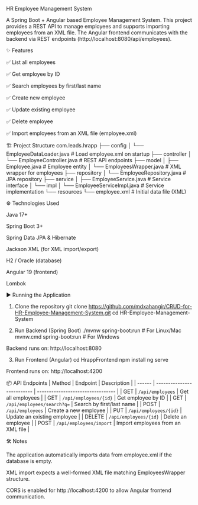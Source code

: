 HR Employee Management System

A Spring Boot + Angular based Employee Management System.
This project provides a REST API to manage employees and supports importing employees from an XML file.
The Angular frontend communicates with the backend via REST endpoints (http://localhost:8080/api/employees).

✨ Features

✅ List all employees

✅ Get employee by ID

✅ Search employees by first/last name

✅ Create new employee

✅ Update existing employee

✅ Delete employee

✅ Import employees from an XML file (employee.xml)

🏗️ Project Structure
com.leads.hrapp
├── config
│   └── EmployeeDataLoader.java       # Load employee.xml on startup
├── controller
│   └── EmployeeController.java       # REST API endpoints
├── model
│   ├── Employee.java                 # Employee entity
│   └── EmployeesWrapper.java         # XML wrapper for employees
├── repository
│   └── EmployeeRepository.java       # JPA repository
├── service
│   ├── EmployeeService.java          # Service interface
│   └── impl
│       └── EmployeeServiceImpl.java # Service implementation
└── resources
    └── employee.xml                  # Initial data file (XML)


⚙️ Technologies Used

Java 17+

Spring Boot 3+

Spring Data JPA & Hibernate

Jackson XML (for XML import/export)

H2 / Oracle (database)

Angular 19 (frontend)

Lombok

▶️ Running the Application
1. Clone the repository
git clone https://github.com/mdxahangir/CRUD-for-HR-Employee-Management-System.git
cd HR-Employee-Management-System

2. Run Backend (Spring Boot)
./mvnw spring-boot:run  # For Linux/Mac
mvnw.cmd spring-boot:run # For Windows


Backend runs on: http://localhost:8080

3. Run Frontend (Angular)
cd HrappFrontend
npm install
ng serve


Frontend runs on: http://localhost:4200

📦 API Endpoints
| Method | Endpoint                   | Description                       |
| ------ | -------------------------- | --------------------------------- |
| GET    | `/api/employees`           | Get all employees                 |
| GET    | `/api/employees/{id}`      | Get employee by ID                |
| GET    | `/api/employees/search?q=` | Search by first/last name         |
| POST   | `/api/employees`           | Create a new employee             |
| PUT    | `/api/employees/{id}`      | Update an existing employee       |
| DELETE | `/api/employees/{id}`      | Delete an employee                |
| POST   | `/api/employees/import`    | Import employees from an XML file |

🛠️ Notes

The application automatically imports data from employee.xml if the database is empty.

XML import expects a well-formed XML file matching EmployeesWrapper structure.

CORS is enabled for http://localhost:4200 to allow Angular frontend communication.
